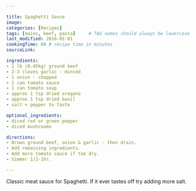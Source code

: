 ```yaml
---

title: Spaghetti Sauce
image:
categories: [Recipes]
tags: [mains, beef, pasta]     # TAG names should always be lowercase
last_modified: 2016-01-01
cookingTime: 60 # recipe time in minutes
sourceLink: 

ingredients:
- 1 lb (0.45kg) ground beef
- 2-3 cloves garlic - minced
- 1 onion - chopped
- 1 can tomato sauce
- 1 can tomato soup
- approx 1 tsp dried oregano
- approx 1 tsp dried basil
- salt + pepper to taste

optional_ingredients:
- diced red or green pepper
- diced mushrooms

directions:
- Brown ground beef, onion & garlic - then drain.
- Add remaining ingredients.
- Add more tomato sauce if too dry.
- Simmer 1/2-1hr.

---
```


Classic meat sauce for Spaghetti. If it ever tastes off try adding more salt.